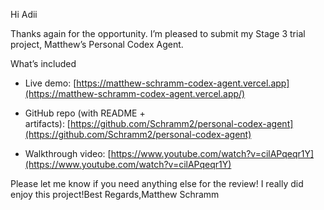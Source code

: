 Hi Adii

Thanks again for the opportunity. I’m pleased to submit my Stage 3 trial project, Matthew’s Personal Codex Agent.

What’s included

*   Live demo: [https://matthew-schramm-codex-agent.vercel.app](https://matthew-schramm-codex-agent.vercel.app/)
    
*   GitHub repo (with README + artifacts): [https://github.com/Schramm2/personal-codex-agent](https://github.com/Schramm2/personal-codex-agent)
    
*   Walkthrough video: [https://www.youtube.com/watch?v=cilAPqeqr1Y](https://www.youtube.com/watch?v=cilAPqeqr1Y)
    

Please let me know if you need anything else for the review! I really did enjoy this project!Best Regards,Matthew Schramm